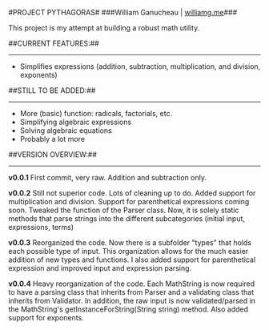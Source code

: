 #PROJECT PYTHAGORAS#
###William Ganucheau | [williamg.me](http://williamg.me)###

This project is my attempt at building a robust math utility.

##CURRENT FEATURES:##
****
- Simplifies expressions (addition, subtraction, multiplication, and division, exponents)

##STILL TO BE ADDED:##
****
- More (basic) function: radicals, factorials, etc. 
- Simplifying algebraic expressions
- Solving algebraic equations
- Probably a lot more

##VERSION OVERVIEW:##
****
**v0.0.1**
First commit, very raw. Addition and subtraction only.

**v0.0.2**
Still not superior code. Lots of cleaning up to do. Added support for multiplication and division. Support for parenthetical expressions coming soon. Tweaked the function of the Parser class. Now, it is solely static methods that parse strings into the different subcategories (initial input, expressions, terms)

**v0.0.3**
Reorganized the code. Now there is a subfolder "types" that holds each possible type of input. This organization allows for the much easier addition of new types and functions. I also added support for parenthetical expression and improved input and expression parsing.

**v0.0.4**
Heavy reorganization of the code. Each MathString is now required to have a parsing class that inherits from Parser and a validating class that inherits from Validator. In addition, the raw input is now validated/parsed in the MathString's getInstanceForString(String string) method. Also added support for exponents.